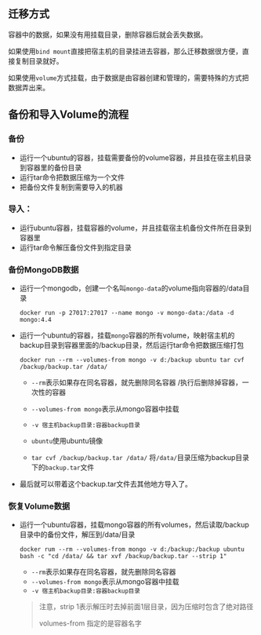 ## 迁移方式

容器中的数据，如果没有用挂载目录，删除容器后就会丢失数据。

如果使用`bind mount`直接把宿主机的目录挂进去容器，那么迁移数据很方便，直接复制目录就好。

如果使用`volume`方式挂载，由于数据是由容器创建和管理的，需要特殊的方式把数据弄出来。

## 备份和导入Volume的流程

### 备份

- 运行一个ubuntu的容器，挂载需要备份的volume容器，并且挂在宿主机目录到容器里的备份目录
- 运行tar命令把数据压缩为一个文件
- 把备份文件复制到需要导入的机器

### 导入：

- 运行ubuntu容器，挂载容器的volume，并且挂载宿主机备份文件所在目录到容器里
- 运行tar命令解压备份文件到指定目录

### 备份MongoDB数据

- 运行一个mongodb，创建一个名叫`mongo-data`的volume指向容器的/data目录

  `docker run -p 27017:27017 --name mongo -v mongo-data:/data -d mongo:4.4`

- 运行一个ubuntu的容器，挂载`mongo`容器的所有volume，映射宿主机的backup目录到容器里面的/backup目录，然后运行tar命令把数据压缩打包

  `docker run --rm --volumes-from mongo -v d:/backup ubuntu tar cvf /backup/backup.tar /data/` 

  - `--rm`表示如果存在同名容器，就先删除同名容器  /执行后删除掉容器，一次性的容器

  - `--volumes-from mongo`表示从mongo容器中挂载

  - `-v 宿主机backup目录:容器backup目录`

  - `ubuntu`使用ubuntu镜像

  - `tar cvf /backup/backup.tar /data/` 将`/data/`目录压缩为backup目录下的`backup.tar`文件

- 最后就可以带着这个backup.tar文件去其他地方导入了。

### 恢复Volume数据

- 运行一个ubuntu容器，挂载mongo容器的所有volumes，然后读取/backup目录中的备份文件，解压到/data/目录

  `docker rum --rm --volumes-from mongo -v d:/backup:/backup ubuntu bash -c "cd /data/ && tar xvf /backup/backup.tar --strip 1"`

  - `--rm`表示如果存在同名容器，就先删除同名容器
  - `--volumes-from mongo`表示从mongo容器中挂载
  - `-v 宿主机backup目录:容器backup目录`
  
  > 注意，strip 1表示解压时去掉前面1层目录，因为压缩时包含了绝对路径
  >
  > volumes-from 指定的是容器名字